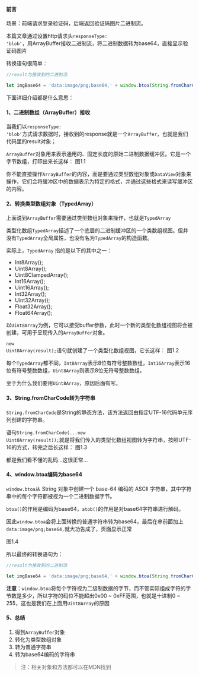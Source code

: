 #### 前言

场景：前端请求登录验证码，后端返回验证码图片二进制流。

本篇文章通过设置http请求头<code>responseType: 'blob'</code>，用ArrayBuffer接收二进制流，将二进制数据转为base64，直接显示验证码图片

转换语句很简单：

```js
//result为接收到的二进制流

let imgBase64 = 'data:image/png;base64,' + window.btoa(String.fromCharCode(...new Uint8Array(result)));
```

下面详细介绍都是什么意思：


#### 1、二进制数组（ArrayBuffer）接收

当我们以<code>responseType: 'blob'</code>方式请求数据时，接收到的response就是一个<code>ArrayBuffer</code>，也就是我们代码里的result对象；

<code>ArrayBuffer</code>对象用来表示通用的、固定长度的原始二进制数据缓冲区。它是一个字节数组，打印出来长这样：
图1.1

你不能直接操作<code>ArrayBuffer</code>的内容，而是要通过类型数组对象或<code>DataView</code>对象来操作，它们会将缓冲区中的数据表示为特定的格式，并通过这些格式来读写缓冲区的内容。

#### 2、转换类型数组对象（TypedArray）

上面说到<code>ArrayBuffer</code>需要通过类型数组对象来操作，也就是<code>TypedArray</code>

类型化数组<code>TypedArray</code>描述了一个底层的二进制缓冲区的一个类数组视图。但并没有<code>TypedArray</code>全局属性，也没有名为<code>TypedArray</code>的构造函数。

实际上，<code>TypedArray</code> 指的是以下的其中之一： 

- Int8Array(); 
- Uint8Array(); 
- Uint8ClampedArray();
- Int16Array(); 
- Uint16Array();
- Int32Array(); 
- Uint32Array(); 
- Float32Array(); 
- Float64Array();

以<code>Uint8Array</code>为例，它可以接受buffer参数，此时一个新的类型化数组视图将会被创建，可用于呈现传入的<code>ArrayBuffer</code>对象。

<code>new Uint8Array(result);</code>语句就创建了一个类型化数组视图，它长这样：
图1.2

每个<code>TypedArray</code>都不同，<code>Int8Array</code>表示8位有符号整数数组，<code>Int16Array</code>表示16位有符号整数数组，<code>Uint8Array</code>则表示8位无符号整数数组。

至于为什么我们要用<code>Uint8Array</code>，原因后面有写。

#### 3、String.fromCharCode转为字符串

<code>String.fromCharCode</code>是String的静态方法，该方法返回由指定UTF-16代码单元序列创建的字符串。

语句<code>String.fromCharCode(...new Uint8Array(result));</code>就是将我们传入的类型化数组视图转为字符串，按照UTF-16的方式，转完之后长这样：
图1.3

都是我们看不懂的乱码...这很正常...

#### 4、window.btoa编码为base64

<code>window.btoa</code>从 String 对象中创建一个 base-64 编码的 ASCII 字符串，其中字符串中的每个字符都被视为一个二进制数据字节。

<code>btoa()</code>的作用是编码为base64，<code>atob()</code>的作用是对base64字符串进行解码。

因此<code>window.btoa</code>会将上面转换的普通字符串转为base64，最后在串前面加上<code>data:image/png;base64,</code>就大功告成了，页面显示正常

图1.4

所以最终的转换语句为：

```js
//result为接收到的二进制流

let imgBase64 = 'data:image/png;base64,' + window.btoa(String.fromCharCode(...new Uint8Array(result)));
```

**注意**：<code>window.btoa</code>将每个字符视为二级制数据的字节，而不管实际组成字符的字节数是多少，所以字符的码位不能超出0x00 ~ 0xFF范围，也就是十进制0 ~ 255，这也是我们在上面用<code>Uint8Array</code>的原因

#### 5、总结

1. 得到<code>ArrayBuffer</code>对象 
2. 转化为类型数组对象
3. 转为普通字符串
4. 转为base64编码的字符串

> 注：相关对象和方法都可以在MDN找到
